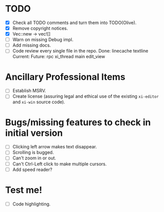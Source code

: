 # TODO
- [x] Check all TODO comments and turn them into TODO(Olive).
- [x] Remove copyright notices.
- [x] Vec::new -> vec![]
- [ ] Warn on missing Debug impl.
- [ ] Add missing docs.
- [ ] Code review every single file in the repo.
Done:
    linecache
    textline
Current:
Future:
    rpc
    xi_thread
    main
    edit_view

# Ancillary Professional Items
- [ ] Establish MSRV.
- [ ] Create license (assuring legal and ethical use of the existing `xi-editor` and `xi-win` source code).

# Bugs/missing features to check in initial version
- [ ] Clicking left arrow makes text disappear.
- [ ] Scrolling is bugged.
- [ ] Can't zoom in or out.
- [ ] Can't Ctrl-Left click to make multiple cursors.
- [ ] Add speed reader?

# Test me!
- [ ] Code highlighting.
